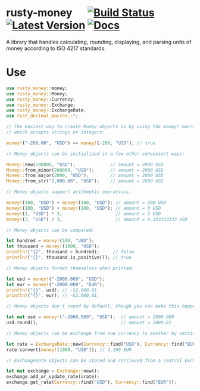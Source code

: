 # rusty-money &emsp; [![Build Status]][travis] [![Latest Version]][crates.io] [![Docs]][docs.rs] 

[Build Status]: https://travis-ci.com/varunsrin/rusty_money.svg?branch=master
[travis]: https://travis-ci.com/varunsrin/rusty_money
[Latest Version]: https://img.shields.io/crates/v/rusty-money.svg
[crates.io]: https://crates.io/crates/rusty-money
[Docs]: https://docs.rs/rusty-money/badge.svg
[docs.rs]: https://docs.rs/rusty-money

A library that handles calculating, rounding, displaying, and parsing units of money according
to ISO 4217 standards. 

# Use
```rust
use rusty_money::money;
use rusty_money::Money;
use rusty_money::Currency;
use rusty_money::Exchange;
use rusty_money::ExchangeRate;
use rust_decimal_macros::*;

// The easiest way to create Money objects is by using the money! macro
// which accepts strings or integers:

money!("-200.00", "USD") == money!(-200, "USD"); // true

// Money objects can be initialized in a few other convenient ways:

Money::new(200000, "USD");             // amount = 2000 USD
Money::from_minor(200000, "USD");      // amount = 2000 USD
Money::from_major(2000, "USD");        // amount = 2000 USD
Money::from_str("2,000.00", "USD");    // amount = 2000 USD

// Money objects support arithmetic operations:

money!(100, "USD") + money!(100, "USD"); // amount = 200 USD
money!(100, "USD") + money!(100, "USD"); // amount = 0 USD
money!(1, "USD") * 3;                    // amount = 3 USD
money!(3, "USD") / 3;                    // amount = 0.333333333 USD

// Money objects can be compared:

let hundred = money!(100, "USD");
let thousand = money!(1000, "USD");
println!("{}", thousand > hundred);     // false
println!("{}", thousand.is_positive()); // true

// Money objects format themselves when printed:

let usd = money!("-2000.009", "USD");
let eur = money!("-2000.009", "EUR");
println!("{}", usd); // -$2,000.01
println!("{}", eur); // -€2.000,01;

// Money objects don't round by default, though you can make this happen manually:

let mut usd = money!("-2000.009", "USD");  // amount = 2000.009
usd.round();                               // amount = 2000.01

// Money objects can be exchange from one currency to another by setting up an ExchangeRate:

let rate = ExchangeRate::new(Currency::find("USD"), Currency::find("EUR"), dec!(1.1));
rate.convert(money!(1000, "USD")); // 1,100 EUR

// ExchangeRate objects can be stored and retrieved from a central Exchange:

let mut exchange = Exchange::new();
exchange.add_or_update_rate(&rate);
exchange.get_rate(Currency::find("USD"), Currency::find("EUR"));
```
